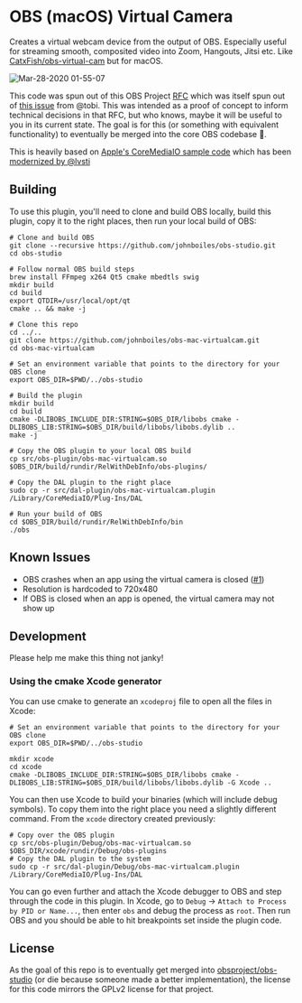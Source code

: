 # OBS (macOS) Virtual Camera

Creates a virtual webcam device from the output of OBS. Especially useful for streaming smooth, composited video into Zoom, Hangouts, Jitsi etc. Like [CatxFish/obs-virtual-cam](https://github.com/CatxFish/obs-virtual-cam) but for macOS.

![Mar-28-2020 01-55-07](https://user-images.githubusercontent.com/218876/77819715-279b8700-709a-11ea-8885-aa15051665ee.gif)

This code was spun out of this OBS Project [RFC](https://github.com/obsproject/rfcs/pull/15) which was itself spun out of [this issue](https://github.com/obsproject/obs-studio/issues/2568) from @tobi. This was intended as a proof of concept to inform technical decisions in that RFC, but who knows, maybe it will be useful to you in its current state. The goal is for this (or something with equivalent functionality) to eventually be merged into the core OBS codebase 🤞.

This is heavily based on [Apple's CoreMediaIO sample code](https://developer.apple.com/library/archive/samplecode/CoreMediaIO/Introduction/Intro.html) which has been [modernized by @lvsti](https://github.com/lvsti/CoreMediaIO-DAL-Example)

## Building

To use this plugin, you'll need to clone and build OBS locally, build this plugin, copy it to the right places, then run your local build of OBS:

```
# Clone and build OBS
git clone --recursive https://github.com/johnboiles/obs-studio.git
cd obs-studio

# Follow normal OBS build steps
brew install FFmpeg x264 Qt5 cmake mbedtls swig
mkdir build
cd build
export QTDIR=/usr/local/opt/qt
cmake .. && make -j

# Clone this repo
cd ../..
git clone https://github.com/johnboiles/obs-mac-virtualcam.git
cd obs-mac-virtualcam

# Set an environment variable that points to the directory for your OBS clone
export OBS_DIR=$PWD/../obs-studio

# Build the plugin
mkdir build
cd build
cmake -DLIBOBS_INCLUDE_DIR:STRING=$OBS_DIR/libobs cmake -DLIBOBS_LIB:STRING=$OBS_DIR/build/libobs/libobs.dylib ..
make -j

# Copy the OBS plugin to your local OBS build
cp src/obs-plugin/obs-mac-virtualcam.so $OBS_DIR/build/rundir/RelWithDebInfo/obs-plugins/

# Copy the DAL plugin to the right place
sudo cp -r src/dal-plugin/obs-mac-virtualcam.plugin /Library/CoreMediaIO/Plug-Ins/DAL

# Run your build of OBS
cd $OBS_DIR/build/rundir/RelWithDebInfo/bin
./obs
```

## Known Issues

* OBS crashes when an app using the virtual camera is closed ([#1](https://github.com/johnboiles/obs-mac-virtualcam/issues/1))
* Resolution is hardcoded to 720x480
* If OBS is closed when an app is opened, the virtual camera may not show up

## Development

Please help me make this thing not janky!

### Using the cmake Xcode generator

You can use cmake to generate an `xcodeproj` file to open all the files in Xcode:

    # Set an environment variable that points to the directory for your OBS clone
    export OBS_DIR=$PWD/../obs-studio

    mkdir xcode
    cd xcode
    cmake -DLIBOBS_INCLUDE_DIR:STRING=$OBS_DIR/libobs cmake -DLIBOBS_LIB:STRING=$OBS_DIR/build/libobs/libobs.dylib -G Xcode ..

You can then use Xcode to build your binaries (which will include debug symbols). To copy them into the right place you need a slightly different command. From the `xcode` directory created previously:

    # Copy over the OBS plugin
    cp src/obs-plugin/Debug/obs-mac-virtualcam.so $OBS_DIR/xcode/rundir/Debug/obs-plugins
    # Copy the DAL plugin to the system
    sudo cp -r src/dal-plugin/Debug/obs-mac-virtualcam.plugin /Library/CoreMediaIO/Plug-Ins/DAL

You can go even further and attach the Xcode debugger to OBS and step through the code in this plugin. In Xcode, go to `Debug` -> `Attach to Process by PID or Name...`, then enter `obs` and debug the process as `root`. Then run OBS and you should be able to hit breakpoints set inside the plugin code.

## License

As the goal of this repo is to eventually get merged into [obsproject/obs-studio](https://github.com/obsproject/obs-studio/) (or die because someone made a better implementation), the license for this code mirrors the GPLv2 license for that project.
